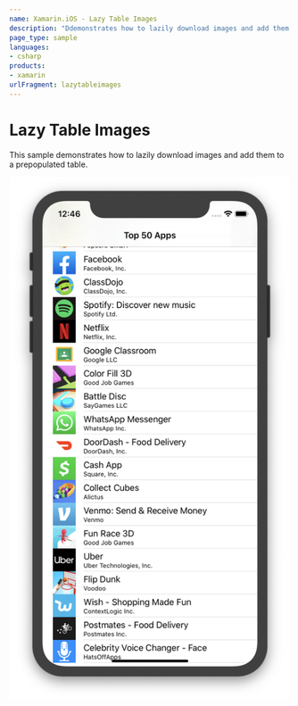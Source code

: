 ```yaml
---
name: Xamarin.iOS - Lazy Table Images
description: "Ddemonstrates how to lazily download images and add them to a prepopulated table."
page_type: sample
languages:
- csharp
products:
- xamarin
urlFragment: lazytableimages
---
```

# Lazy Table Images

This sample demonstrates how to lazily download images and add them to a prepopulated table.

![iOS app with images in a table](Screenshots/LazyTableImages.png)
